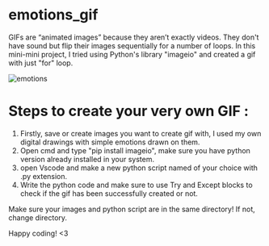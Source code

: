 # emotions_gif
GIFs are “animated images” because they aren’t exactly videos. They don't have sound but flip their images sequentially for a number of loops.
In this mini-mini project, I tried using Python's library "imageio" and created a gif with just "for" loop. 

![emotions](https://github.com/user-attachments/assets/632c5055-fd96-478b-bca4-62939fd8927a)


# Steps to create your very own GIF :
1. Firstly, save or create images you want to create gif with, I used my own digital drawings with simple emotions drawn on them.
2. Open cmd and type "pip install imageio", make sure you have python version already installed in your system.
3. open Vscode and make a new python script named of your choice with .py extension.
4. Write the python code and make sure to use Try and Except blocks to check if the gif has been successfully created or not.

Make sure your images and python script are in the same directory! If not, change directory.

Happy coding! <3

